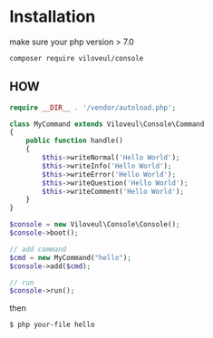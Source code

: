 
# Installation

make sure your php version > 7.0

```bash
composer require viloveul/console
```

## HOW

```php
require __DIR__ . '/vendor/autoload.php';

class MyCommand extends Viloveul\Console\Command
{
    public function handle()
    {
        $this->writeNormal('Hello World');
        $this->writeInfo('Hello World');
        $this->writeError('Hello World');
        $this->writeQuestion('Hello World');
        $this->writeComment('Hello World');
    }
}

$console = new Viloveul\Console\Console();
$console->boot();

// add command
$cmd = new MyCommand("hello");
$console->add($cmd);

// run
$console->run();
```

then

```bash
$ php your-file hello
```